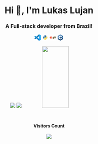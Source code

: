 <h1 align="center">Hi 👋, I'm Lukas Lujan</h1>
<h3 align="center">A Full-stack developer from Brazil!</h3>
<div align="center">
  <code><img height="20" src="https://raw.githubusercontent.com/github/explore/80688e429a7d4ef2fca1e82350fe8e3517d3494d/topics/visual-studio-code/visual-studio-code.png"></code>
  <code><img height="20" src="https://raw.githubusercontent.com/github/explore/80688e429a7d4ef2fca1e82350fe8e3517d3494d/topics/python/python.png"></code>
  <code><img height="20" src="https://raw.githubusercontent.com/github/explore/80688e429a7d4ef2fca1e82350fe8e3517d3494d/topics/git/git.png"></code>
  <code><img height="20" src="https://raw.githubusercontent.com/github/explore/80688e429a7d4ef2fca1e82350fe8e3517d3494d/topics/cpp/cpp.png"></code>
</div>
<p align = "center">
  <img src = "https://github-readme-stats.vercel.app/api?username=LLMoreira&show_icons=true&theme=bear" width = 400>
  <img src = "https://github-readme-streak-stats.herokuapp.com?user=LLMoreira&theme=dark&hide_border=true" width = 400>
  <img width="41%" height="195px" src="https://github-readme-stats.vercel.app/api/top-langs/?username=LLMoreira&layout=compact&hide_border=true&title_color=A8346C&text_color=BCB28D&bg_color=1F2023" />
</p>

<div align="center">
<br><p align="centre"><b>Visitors Count</b></p>  
<p align="center"><img align="center" src="https://profile-counter.glitch.me/{LLMoreira}/count.svg" /></p> 
<br>
</div>
